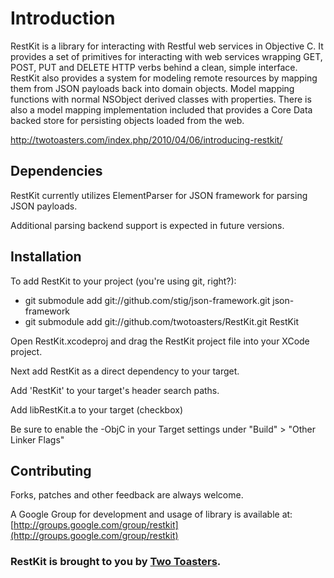 Introduction
=========================

RestKit is a library for interacting with Restful web services in Objective C. It provides a set of primitives for interacting with web services wrapping GET, POST, PUT and DELETE HTTP verbs behind a clean, simple interface. RestKit also provides a system for modeling remote resources by mapping them from JSON payloads back into domain objects. Model mapping functions with normal NSObject derived classes with properties. There is also a model mapping implementation included that provides a Core Data backed store for persisting objects loaded from the web.

http://twotoasters.com/index.php/2010/04/06/introducing-restkit/

Dependencies
-------------------------

RestKit currently utilizes ElementParser for JSON framework for parsing JSON payloads.

Additional parsing backend support is expected in future versions.

Installation
-------------------------

To add RestKit to your project (you're using git, right?):

* git submodule add git://github.com/stig/json-framework.git json-framework
* git submodule add git://github.com/twotoasters/RestKit.git RestKit

Open RestKit.xcodeproj and drag the RestKit project file into your XCode project.

Next add RestKit as a direct dependency to your target.

Add 'RestKit' to your target's header search paths.

Add libRestKit.a to your target (checkbox)

Be sure to enable the -ObjC in your Target settings under "Build" > "Other Linker Flags"

Contributing
-------------------------

Forks, patches and other feedback are always welcome. 

A Google Group for development and usage of library is available at: [http://groups.google.com/group/restkit](http://groups.google.com/group/restkit)

### RestKit is brought to you by [Two Toasters](http://www.twotoasters.com/). ###
